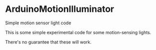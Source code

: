 # ArduinoMotionIlluminator

Simple motion sensor light code

This is some simple experimental code for some motion-sensing lights.

There's no guarantee that these will work.
